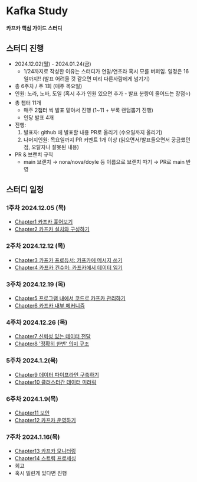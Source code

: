 # Kafka Study
**카프카 핵심 가이드 스터디**

## 스터디 진행

- 2024.12.02(월) - 2024.01.24(금)
    - 1/24까지로 작성한 이유는 스터디가 연말/연초라 혹시 모를 버퍼임. 일정은 16일까지!!
    (발표 어려울 것 같으면 미리 다른사람에게 넘기기)
- 총 6주차 / 주 1회 (매주 목요일)
- 인원: 노라, 노바, 도일 (혹시 추가 인원 있으면 추가 - 발표 분량이 줄어드는 장점⭐️)
- 총 챕터 11개
    - 매주 2챕터 씩 발표 맡아서 진행 (1~11 + 부록 랜덤뽑기 진행)
    - 인당 발표 4개
- 진행:
    1. 발표자: github 에 발표할 내용 PR로 올리기 (수요일까지 올리기)
    2. 나머지인원: 목요일까지 PR 커멘트 1개 이상 
    (읽으면서/발표들으면서 궁금했던 점, 오탈자나 잘못된 내용)
- PR & 브랜치 규칙
    - main 브랜치 → nora/nova/doyle 등 이름으로 브랜치 따기 → PR로 main 반영

## 스터디 일정

### 1주차 2024.12.05 (목)

- [Chapter1 카프카 훑어보기](docs/chapter_1.md)
- [Chapter2 카프카 설치와 구성하기](docs/chapter_2.md)

### 2주차 2024.12.12 (목)

- [Chapter3 카프카 프로듀서: 카프카에 메시지 쓰기](docs/chapter_3.md)
- [Chapter4 카프카 컨슈머: 카프카에서 데이터 읽기](docs/chapter_4.md)

### 3주차 2024.12.19 (목)

- [Chapter5 프로그램 내에서 코드로 카프카 관리하기](docs/chapter_5.md)
- [Chapter6 카프카 내부 메커니즘](docs/chapter_6.md)

### 4주차 2024.12.26 (목)

- [Chapter7 신뢰성 있는 데이터 전달](docs/chapter_7.md)
- [Chapter8 '정확히 한번‘ 의미 구조](docs/chapter_8.md)

### 5주차 2024.1.2(목)

- [Chapter9 데이터 파이프라인 구축하기](docs/chapter_9.md)
- [Chapter10 클러스터간 데이터 미러링](docs/chapter_10.md)

### 6주차 2024.1.9(목)

- [Chapter11 보안](docs/chapter_11.md)
- [Chapter12 카프카 운영하기](docs/chapter_12.md)

### 7주차 2024.1.16(목)

- [Chapter13 카프카 모니터링](docs/chapter_13.md)
- [Chapter14 스트림 프로세싱](docs/chapter_14.md)
- 회고
- 혹시 밀린게 있다면 진행
